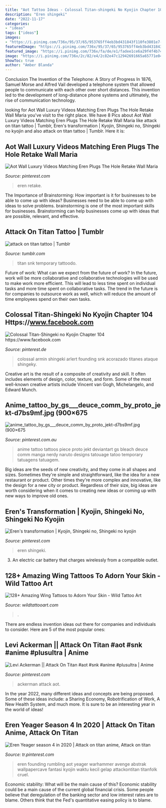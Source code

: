 ```yaml
---
title: "Aot Tattoo Ideas - Colossal Titan-shingeki No Kyojin Chapter 104 Https://www.facebook.com"
description: "Eren shingeki"
date: "2022-11-17"
categories:
- "ideas"
tags: ["ideas"]
images:
- "https://i.pinimg.com/736x/95/37/65/953765ff4eb3bd431843f110fe3801e7--anime-guys-manga-anime.jpg"
featuredImage: "https://i.pinimg.com/736x/95/37/65/953765ff4eb3bd431843f110fe3801e7--anime-guys-manga-anime.jpg"
featured_image: "https://i.pinimg.com/736x/fa/de/e1/fadee1ce6a29f4f4b74e779e03443abe.jpg"
image: "https://i.pinimg.com/736x/2c/82/e4/2c82e47c12942691665a65771e04dcf0.jpg"
ShowToc: true
author: "Amber Blanda"
---
```



Conclusion
The Invention of the Telephone: A Story of Progress
In 1876, Samuel Morse and Alfred Vail developed a telephone system that allowed people to communicate with each other over short distances. This invention led to the development of long-distance phone systems and ultimately, the rise of communication technology.

	

		
looking for Aot Wall Luxury Videos Matching Eren Plugs The Hole Retake Wall Maria you've visit to the right place. We have 8 Pics about Aot Wall Luxury Videos Matching Eren Plugs The Hole Retake Wall Maria like attack on titan tattoo | Tumblr, Eren&#039;s transformation | Kyojin, Shingeki no, Shingeki no kyojin and also attack on titan tattoo | Tumblr. Here it is:
		
    
## Aot Wall Luxury Videos Matching Eren Plugs The Hole Retake Wall Maria

<img loading=lazy src="https://i.pinimg.com/736x/2c/82/e4/2c82e47c12942691665a65771e04dcf0.jpg" onerror="this.onerror=null;this.src='https://tse2.mm.bing.net/th?id=OIP.xj0e5GuxPHTIbGavvrut1AHaFj&amp;pid=15.1';" alt="Aot Wall Luxury Videos Matching Eren Plugs The Hole Retake Wall Maria">

_Source: pinterest.com_

>eren retake. 

	

The Importance of Brainstorming: How important is it for businesses to be able to come up with ideas?
Businesses need to be able to come up with ideas to solve problems. brainstorming is one of the most important skills for businesses. Brainstorming can help businesses come up with ideas that are possible, relevant, and effective.

    
## Attack On Titan Tattoo | Tumblr

<img loading=lazy src="https://66.media.tumblr.com/2c650bd33203f53924b6a4a60e00bcb3/9e8d59eb04cd5de2-db/s640x960/df2423b45b2c406771e1c572233f5f25a733530c.jpg" onerror="this.onerror=null;this.src='https://tse2.mm.bing.net/th?id=OIP.r7fIm03nGdd3sJ7FS44CoAHaHa&amp;pid=15.1';" alt="attack on titan tattoo | Tumblr">

_Source: tumblr.com_

>titan snk temporary tattoodo. 

	

Future of work: What can we expect from the future of work?
In the future, work will be more collaborative and collaborative technologies will be used to make work more efficient. This will lead to less time spent on individual tasks and more time spent on collaborative tasks. The trend in the future is for companies to outsource work as well, which will reduce the amount of time employees spend on their own tasks.

    
## Colossal Titan-Shingeki No Kyojin Chapter 104 Https://www.facebook.com

<img loading=lazy src="https://i.pinimg.com/originals/c3/78/bc/c378bc80708d685ece9efb07964709a8.jpg" onerror="this.onerror=null;this.src='https://tse1.mm.bing.net/th?id=OIP.ptnSXfzq8dArnBDT255fHQHaLK&amp;pid=15.1';" alt="Colossal Titan-Shingeki no Kyojin Chapter 104 https://www.facebook.com">

_Source: pinterest.de_

>colossal armin shingeki arlert founding snk acorazado titanes ataque shingeky. 

	

Creative art is the result of a composite of creativity and skill. It often includes elements of design, color, texture, and form. Some of the most well-known creative artists include Vincent van Gogh, Michelangelo, and Edward Munch.

    
## Anime_tattoo_by_gs___deuce_comm_by_proto_jekt-d7bs9mf.jpg (900×675

<img loading=lazy src="https://i.pinimg.com/originals/c8/c7/28/c8c7288325035824d6294f64e94fb4f2.jpg" onerror="this.onerror=null;this.src='https://tse1.mm.bing.net/th?id=OIP.I7vWrF_bHTSj0eUQJ8XOXwHaFj&amp;pid=15.1';" alt="anime_tattoo_by_gs___deuce_comm_by_proto_jekt-d7bs9mf.jpg (900×675">

_Source: pinterest.com.au_

>anime tattoo tattoos piece proto jekt deviantart gs bleach deuce comm manga nerdy naruto designs tatouage tatoo temporary tatuagens tatuagem. 

	

Big ideas are the seeds of new creativity, and they come in all shapes and sizes. Sometimes they're simple and straightforward, like the idea for a new restaurant or product. Other times they're more complex and innovative, like the design for a new city or product. Regardless of their size, big ideas are worth considering when it comes to creating new ideas or coming up with new ways to improve old ones.

    
## Eren&#039;s Transformation | Kyojin, Shingeki No, Shingeki No Kyojin

<img loading=lazy src="https://i.pinimg.com/736x/95/37/65/953765ff4eb3bd431843f110fe3801e7--anime-guys-manga-anime.jpg" onerror="this.onerror=null;this.src='https://tse1.mm.bing.net/th?id=OIP.8StEzdBWatM8nAOfKZVVxwHaKe&amp;pid=15.1';" alt="Eren&#039;s transformation | Kyojin, Shingeki no, Shingeki no kyojin">

_Source: pinterest.com_

>eren shingeki. 

	

3. An electric car battery that charges wirelessly from a compatible outlet. 

    
## 128+ Amazing Wing Tattoos To Adorn Your Skin - Wild Tattoo Art

<img loading=lazy src="https://www.wildtattooart.com/wp-content/uploads/2019/05/wings-tattoos-20.jpg" onerror="this.onerror=null;this.src='https://tse1.mm.bing.net/th?id=OIP.ZQBhjgo1cKvzEc1AaM7LKgHaHa&amp;pid=15.1';" alt="128+ Amazing Wing Tattoos to Adorn Your Skin - Wild Tattoo Art">

_Source: wildtattooart.com_

>. 

	

There are endless invention ideas out there for companies and individuals to consider. Here are 5 of the most popular ones:

    
## Levi Ackerman || Attack On Titan #aot #snk #anime #plusultra | Anime

<img loading=lazy src="https://i.pinimg.com/736x/fa/de/e1/fadee1ce6a29f4f4b74e779e03443abe.jpg" onerror="this.onerror=null;this.src='https://tse2.mm.bing.net/th?id=OIP.HNt_AjibUl5oPHGWscZahQHaGd&amp;pid=15.1';" alt="Levi Ackerman || Attack On Titan #aot #snk #anime #plusultra | Anime">

_Source: pinterest.com_

>ackerman attack aot. 

	

In the year 2022, many different ideas and concepts are being proposed. Some of these ideas include: a Sharing Economy, Robotrification of Work, A New Health System, and much more. It is sure to be an interesting year in the world of ideas!

    
## Eren Yeager Season 4 In 2020 | Attack On Titan Anime, Attack On Titan

<img loading=lazy src="https://i.pinimg.com/236x/e7/37/ef/e737efd77c557084f63fe1b79d7e91e0.jpg?nii=t" onerror="this.onerror=null;this.src='https://tse4.mm.bing.net/th?id=OIP.iFZ1yccoEAdrv_YNRCsvxAAAAA&amp;pid=15.1';" alt="Eren Yeager season 4 in 2020 | Attack on titan anime, Attack on titan">

_Source: tr.pinterest.com_

>eren founding rumbling aot yeager warhammer avenge abstrak wallpapercave fantasi kyojin waktu kecil gelap attackontitan titanfolk cruel. 

	

Economic stability: What will be the main cause of this?
Economic stability could be a main cause of the current global financial crisis. Some people believe that deregulation of the banking sector and low interest rates are to blame. Others think that the Fed's quantitative easing policy is to blame.

